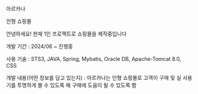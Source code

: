 아르카나

인형 쇼핑몰

안녕하세요! 현재 1인 프로젝트로 쇼핑몰을 제작중입니다

개발 기간 : 2024/06 ~ 진행중

사용 기술 : STS3, JAVA, Spring, Mybatis, Oracle DB, Apache-Tomcat 8.0, CSS

개발 내용(어떤 정보를 담고 있는지) : 아르카나는 인형 쇼핑몰로 고객이 구매 및 실 사용기를 투명하게 볼 수 있도록 해 구매에 도움이 될 수 있도록 함

